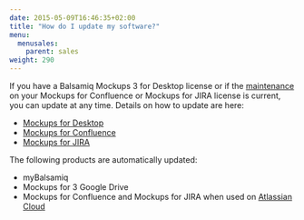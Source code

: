 ```yaml
---
date: 2015-05-09T16:46:35+02:00
title: "How do I update my software?"
menu:
  menusales:
    parent: sales
weight: 290
---
```


If you have a Balsamiq Mockups 3 for Desktop license or if the [maintenance](/sales/maintenance/) on your Mockups for Confluence or Mockups for JIRA license is current, you can update at any time. Details on how to update are here:

*   [Mockups for Desktop](/installation/update/)
*   [Mockups for Confluence](https://docs.balsamiq.com/confluence/admin-guide/#updating-instructions)
*   [Mockups for JIRA](https://docs.balsamiq.com/jira/admin-guide/#updating-instructions)

The following products are automatically updated:

*   myBalsamiq
*   Mockups for 3 Google Drive
*   Mockups for Confluence and Mockups for JIRA when used on [Atlassian Cloud](/sales/atlassiancloud/)